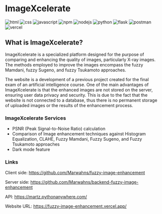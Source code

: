 # ImageXcelerate

<img alt="html" src="https://img.shields.io/badge/HTML5-E34F26?style=for-the-badge&logo=html5&logoColor=white"> <img alt="css" src="https://img.shields.io/badge/CSS3-1572B6?style=for-the-badge&logo=css3&logoColor=white"> <img alt="javascript" src="https://img.shields.io/badge/JavaScript-323330?style=for-the-badge&logo=javascript&logoColor=F7DF1E"> <img alt="npm" src="https://img.shields.io/badge/npm-CB3837?style=for-the-badge&logo=npm&logoColor=white"> <img alt="nodejs" src="https://img.shields.io/badge/Node.js-43853D?style=for-the-badge&logo=node.js&logoColor=white"> <img alt="python" src="https://img.shields.io/badge/Python-FFD43B?style=for-the-badge&logo=python&logoColor=blue"> <img alt="flask" src="https://img.shields.io/badge/Flask-000000?style=for-the-badge&logo=flask&logoColor=white"> <img alt="postman" src="https://img.shields.io/badge/Postman-FF6C37?style=for-the-badge&logo=Postman&logoColor=white"> <img alt="vercel" src="https://img.shields.io/badge/Vercel-000000?style=for-the-badge&logo=vercel&logoColor=white">

## What is ImageXcelerate?
ImageXcelerate is a specialized platform designed for the purpose of comparing and enhancing the quality of images, particularly X-ray images. The methods employed to improve the images encompass the fuzzy Mamdani, fuzzy Sugeno, and fuzzy Tsukamoto approaches.

The website is a development of a previous project created for the final exam of an artificial intelligence course. One of the main advantages of ImageXcelerate is that the enhanced images are not stored on the server, ensuring user data privacy and security. This is due to the fact that the website is not connected to a database, thus there is no permanent storage of uploaded images or the results of the enhancement process.

### ImageXcelerate Services
- PSNR (Peak Signal-to-Noise Ratio) calculation
- Comparison of Image enhancement techniques against Histogram Equalization, CLAHE, Fuzzy Mamdani, Fuzzy Sugeno, and Fuzzy Tsukamoto approaches
- Dark mode feature

### Links
Client side: https://github.com/Marwahns/fuzzy-image-enhancement

Server side: https://github.com/Marwahns/backend-fuzzy-image-enhancement

API: https://martz.pythonanywhere.com/

Website URL: https://fuzzy-image-enhancement.vercel.app/